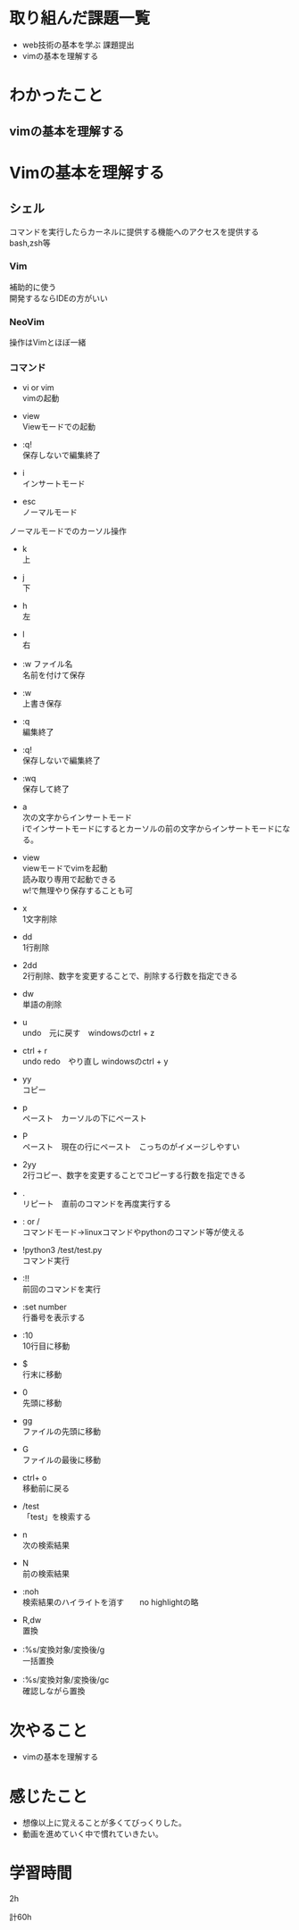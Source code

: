 # 取り組んだ課題一覧
* web技術の基本を学ぶ 課題提出
* vimの基本を理解する
# わかったこと
## vimの基本を理解する
# Vimの基本を理解する
## シェル
コマンドを実行したらカーネルに提供する機能へのアクセスを提供する  
bash,zsh等  

### Vim  
補助的に使う  
開発するならIDEの方がいい  

### NeoVim  
操作はVimとほぼ一緒  
### コマンド  
- vi or vim  
vimの起動  

- view  
Viewモードでの起動  
- :q!  
保存しないで編集終了  
- i  
インサートモード  
- esc  
ノーマルモード  

ノーマルモードでのカーソル操作  
- k  
上  
- j  
下  
- h  
左  
- l  
右  

- :w ファイル名  
名前を付けて保存  
- :w  
上書き保存  
- :q  
編集終了  
- :q!  
保存しないで編集終了  
- :wq  
保存して終了  
- a  
次の文字からインサートモード  
iでインサートモードにするとカーソルの前の文字からインサートモードになる。  
- view  
viewモードでvimを起動  
読み取り専用で起動できる  
w!で無理やり保存することも可  

- x  
1文字削除  
- dd  
1行削除  
- 2dd  
2行削除、数字を変更することで、削除する行数を指定できる  
- dw  
単語の削除  
- u  
undo　元に戻す　windowsのctrl + z  
- ctrl + r  
undo redo　やり直し windowsのctrl + y  

- yy  
コピー  
- p  
ペースト　カーソルの下にペースト  
- P  
ペースト　現在の行にペースト　こっちのがイメージしやすい  
- 2yy  
2行コピー、数字を変更することでコピーする行数を指定できる  
- .  
リピート　直前のコマンドを再度実行する  

- : or /  
コマンドモード→linuxコマンドやpythonのコマンド等が使える  
- !python3 /test/test.py  
コマンド実行  
- :!!  
前回のコマンドを実行  
- :set number  
行番号を表示する  
- :10  
10行目に移動  
- $  
行末に移動  
- 0  
先頭に移動  
- gg  
ファイルの先頭に移動  
- G  
ファイルの最後に移動  
- ctrl+ o  
移動前に戻る  

- /test  
「test」を検索する  
- n  
次の検索結果  
- N  
前の検索結果  
- :noh  
検索結果のハイライトを消す　　no highlightの略  

- R,dw  
置換  
- :%s/変換対象/変換後/g  
一括置換  
- :%s/変換対象/変換後/gc  
確認しながら置換  

# 次やること  
* vimの基本を理解する  
# 感じたこと
* 想像以上に覚えることが多くてびっくりした。
* 動画を進めていく中で慣れていきたい。
# 学習時間
2h

計60h
